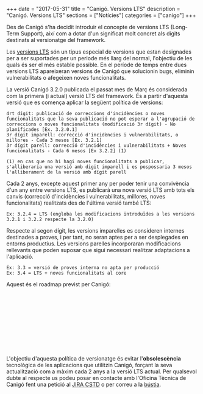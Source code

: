 +++
date        = "2017-05-31"
title       = "Canigó. Versions LTS"
description = "Canigó. Versions LTS"
sections    = ["Notícies"]
categories  = ["canigo"]
+++

Des de Canigó s'ha decidit introduir el concepte de versions LTS (Long-Term Support), així com a dotar d'un significat molt concret als dígits destinats al versionatge del framework.

Les [versions LTS](http://canigo.ctti.gencat.cat/blog/2017/06/versions_lts/) són un tipus especial de versions que estan designades per a ser suportades per un periode més llarg del normal, l'objectiu de les quals és ser el més estable possible. En el període de temps entre dues versions LTS apareixeran versions de Canigó que solucionin bugs, eliminin vulnerabilitats o afegeixen noves funcionalitats.

La versió Canigó 3.2.0 publicada el passat mes de Març és considerada com la primera (i actual) versió LTS del framework. És a partir d'aquesta versió que es comença aplicar la següent política de versions:

	4rt dígit: publicació de correccions d'incidències o noves funcionalitats que la seva publicació no pot esperar a l'agrupació de correccions o noves funcionalitats (modificació 3r dígit) - No planificades [Ex. 3.2.0.1]
	3r dígit imparell: correcció d'incidències i vulnerabilitats, o millores - Cada 3 mesos [Ex. 3.2.1]
	3r dígit parell: correcció d'incidències i vulnerabilitats + Noves funcionalitats - Cada 6 mesos [Ex 3.2.2] (1)
	
	(1) en cas que no hi hagi noves funcionalitats a publicar, s'alliberaria una versió amb digit imparell i es pospossaria 3 mesos l'alliberament de la versió amb dígit parell

Cada 2 anys, excepte aquest primer any per poder tenir una convivència d'un any entre versions LTS, es publicarà una nova versió LTS amb tots els canvis (correcció d'incidències i vulnerabilitats, millores, noves funcionalitats) realitzats des de l'última versió també LTS:

	Ex: 3.2.4 = LTS (engloba les modificacions introduïdes a les versions 3.2.1 i 3.2.2 respecte la 3.2.0)
	
Respecte al segon dígit, les versions imparelles es consideren internes destinades a proves, i per tant, no seran aptes per a ser desplegades en entorns productius. Les versions parelles incorporaran modificacions rellevants que poden suposar que sigui necessari realitzar adaptacions a l'aplicació.

	Ex: 3.3 = versió de proves interna no apta per producció
	Ex: 3.4 = LTS + noves funcionalitats al core

Aquest és el roadmap previst per Canigó:

<script type="text/javascript" src="https://www.gstatic.com/charts/loader.js"></script>

<script type="text/javascript">
  google.charts.load("current", {packages:["timeline"]});
  google.charts.setOnLoadCallback(drawChart);
  function drawChart() {

    var container = document.getElementById('example5.2');
    var chart = new google.visualization.Timeline(container);
    var dataTable = new google.visualization.DataTable();

    dataTable.addColumn({ type: 'string', id: 'Room' });
    dataTable.addColumn({ type: 'string', id: 'Name' });
    dataTable.addColumn({ type: 'date', id: 'Start' });
    dataTable.addColumn({ type: 'date', id: 'End' });
    dataTable.addRows([
      [ 'Magnolia Room',  'CSS Fundamentals',    new Date(0,0,0,12,0,0),  new Date(0,0,0,14,0,0) ],
      [ 'Magnolia Room',  'Intro JavaScript',    new Date(0,0,0,14,30,0), new Date(0,0,0,16,0,0) ],
      [ 'Magnolia Room',  'Advanced JavaScript', new Date(0,0,0,16,30,0), new Date(0,0,0,19,0,0) ],
      [ 'Gladiolus Room', 'Intermediate Perl',   new Date(0,0,0,12,30,0), new Date(0,0,0,14,0,0) ],
      [ 'Gladiolus Room', 'Advanced Perl',       new Date(0,0,0,14,30,0), new Date(0,0,0,16,0,0) ],
      [ 'Gladiolus Room', 'Applied Perl',        new Date(0,0,0,16,30,0), new Date(0,0,0,18,0,0) ],
      [ 'Petunia Room',   'Google Charts',       new Date(0,0,0,12,30,0), new Date(0,0,0,14,0,0) ],
      [ 'Petunia Room',   'Closure',             new Date(0,0,0,14,30,0), new Date(0,0,0,16,0,0) ],
      [ 'Petunia Room',   'App Engine',          new Date(0,0,0,16,30,0), new Date(0,0,0,18,30,0) ]]);

    var options = {
      timeline: { singleColor: '#8d8' },
    };

    chart.draw(dataTable, options);
  }
</script>

<div id="example5.2" style="height: 150px;"></div>

L'objectiu d'aquesta política de versionatge és evitar l'**obsolescència** tecnològica de les aplicacions que utilitzin Canigó, forçant la seva actualització com a màxim cada 2 anys a la versió LTS actual. Per qualsevol dubte al respecte us podeu posar en contacte amb l'Oficina Tècnica de Canigó fent una petició al [JIRA CSTD](https://cstd.ctti.gencat.cat/jiracstd/browse/CAN) o per correu a la [bústia](mailto:oficina-tecnica.canigo.ctti@gencat.cat).


